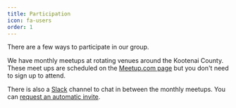 ```yaml
---
title: Participation
icon: fa-users
order: 1
---
```


There are a few ways to participate in our group.

We have monthly meetups at rotating venues around the Kootenai County. These meet
ups are scheduled on the [Meetup.com page](https://www.meetup.com/Coeur-dAlene-Tech-Group/) but you don't need to
sign up to attend.

There is also a [Slack](https://slack.com/) channel to chat in between the monthly meetups. You can
[request an automatic invite](http://slack.cdatech.group).
